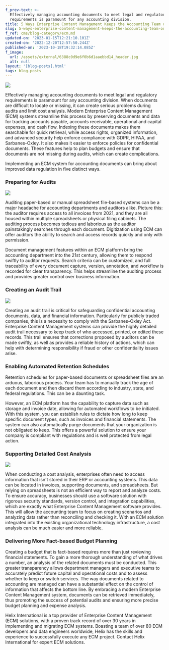 ```yaml
---
f_prev-text: >-
  Effectively managing accounting documents to meet legal and regulatory
  requirements is paramount for any accounting division.
title: 5 Ways Enterprise Content Management Keeps the Accounting Team on Track
slug: 5-ways-enterprise-content-management-keeps-the-accounting-team-on-track
f_ref: cms/blog-category/ecm.md
updated-on: '2023-01-15T12:21:10.101Z'
created-on: '2022-12-20T12:57:50.244Z'
published-on: '2023-10-18T19:32:14.085Z'
f_image:
  url: /assets/external/6388c0d9e6f0b6d1aaebbd14_header.jpg
  alt: null
layout: '[blog-posts].html'
tags: blog-posts
---
```


![](/assets/external/6388c0d9e6f0b6d1aaebbd14_header.jpg)

Effectively managing accounting documents to meet legal and regulatory requirements is paramount for any accounting division. When documents are difficult to locate or missing, it can create serious problems during audits and limit cost analysis. Modern Enterprise Content Management (ECM) systems streamline this process by preserving documents and data for tracking accounts payable, accounts receivable, operational and capital expenses, and cash flow. Indexing these documents makes them searchable for quick retrieval, while access rights, organized information, and advanced security help enforce compliance with GDPR, HIPAA, and Sarbanes-Oxley. It also makes it easier to enforce policies for confidential documents. These features help to plan budgets and ensure that documents are not missing during audits, which can create complications.  

Implementing an ECM system for accounting documents can bring about improved data regulation in five distinct ways.

### Preparing for Audits

![](/assets/external/6388c1457b4542319188f330_in-01.jpg)

Auditing paper-based or manual spreadsheet file-based systems can be a major headache for accounting departments and auditors alike. Picture this: the auditor requires access to all invoices from 2021, and they are all housed within multiple spreadsheets or physical filing cabinets. The auditing process becomes tedious and laborious as the auditor painstakingly searches through each document. Digitization using ECM can offer auditors the ability to search and access records quickly and only with permission.

Document management features within an ECM platform bring the accounting department into the 21st century, allowing them to respond swiftly to auditor requests. Search criteria can be customized, and full traceability of every document capture, version, annotation, and workflow is recorded for clear transparency. This helps streamline the auditing process and provides greater control over business information.

### Creating an Audit Trail

![](/assets/external/6388c15153be2608ec00884d_in-02.jpg)

Creating an audit trail is critical for safeguarding confidential accounting documents, data, and financial information. Particularly for publicly traded companies, this is a necessity to comply with the Sarbanes-Oxley Act. Enterprise Content Management systems can provide the highly detailed audit trail necessary to keep track of who accessed, printed, or edited these records. This trail ensures that corrections proposed by auditors can be made swiftly, as well as provides a reliable history of actions, which can help with determining responsibility if fraud or other confidentiality issues arise.

### Enabling Automated Retention Schedules

Retention schedules for paper-based documents or spreadsheet files are an arduous, laborious process. Your team has to manually track the age of each document and then discard them according to industry, state, and federal regulations. This can be a daunting task.

However, an ECM platform has the capability to capture data such as storage and invoice date, allowing for automated workflows to be initiated. With this system, you can establish rules to dictate how long to keep specific document types, such as invoices and financial statements. The system can also automatically purge documents that your organization is not obligated to keep. This offers a powerful solution to ensure your company is compliant with regulations and is well protected from legal action.

### Supporting Detailed Cost Analysis

![](/assets/external/6388c18b393d3b384cab8321_in-03.jpg)

When conducting a cost analysis, enterprises often need to access information that isn't stored in their ERP or accounting systems. This data can be located in invoices, supporting documents, and spreadsheets. But relying on spreadsheets is not an efficient way to report and analyze costs. To ensure accuracy, businesses should use a software solution with rigorous security standards, version control, and integration capabilities, which are exactly what Enterprise Content Management software provides. This will allow the accounting team to focus on creating scenarios and analyzing data rather than reconciling and checking it. With an ECM solution integrated into the existing organizational technology infrastructure, a cost analysis can be much easier and more reliable.

### Delivering More Fact-based Budget Planning

Creating a budget that is fact-based requires more than just reviewing financial statements. To gain a more thorough understanding of what drives a number, an analysis of the related documents must be conducted. This greater transparency allows department managers and executive teams to accurately predict future capital and operational costs and to assess whether to keep or switch services. The way documents related to accounting are managed can have a substantial effect on the control of information that affects the bottom line. By embracing a modern Enterprise Content Management system, documents can be retrieved immediately, thus promoting the success of potential audits and ensuring more precise budget planning and expense analysis.

Helix International is a top provider of Enterprise Content Management (ECM) solutions, with a proven track record of over 30 years in implementing and migrating ECM systems. Boasting a team of over 80 ECM developers and data engineers worldwide, Helix has the skills and experience to successfully execute any ECM project. Contact Helix International for expert ECM solutions.

‍
